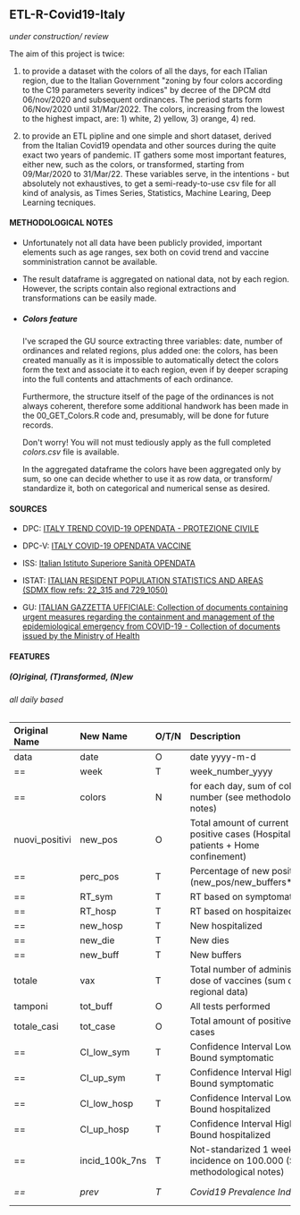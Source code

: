 ## ETL-R-Covid19-Italy
*under construction/ review*

The aim of this project is twice: 

1. to provide a dataset with the colors of all the days, for each ITalian region, due to the Italian Government "zoning by four colors according to the C19 parameters severity indices" by decree of the DPCM dtd 06/nov/2020 and subsequent ordinances. The period starts form 06/Nov/2020 until 31/Mar/2022. The colors, increasing from the lowest to the highest impact, are: 1) white, 2) yellow, 3) orange, 4) red.

2. to provide an ETL pipline and one simple and short dataset, derived from the Italian Covid19 opendata and other sources during the quite exact two years of pandemic. IT gathers some most important features, either new, such as the colors, or transformed, starting from 09/Mar/2020 to 31/Mar/22.
These variables serve, in the intentions - but absolutely not exhaustives, to get a semi-ready-to-use csv file for all kind of analysis, as Times Series, Statistics, Machine Learing, Deep Learning tecniques.


#### **METHODOLOGICAL NOTES**

- Unfortunately not all data have been publicly provided, important elements such as age ranges, sex both on covid trend and vaccine somministration cannot be available.

- The result dataframe is aggregated on national data, not by each region. However, the scripts contain also regional extractions and transformations can be easily made.

- #####  **Colors** feature

  I've scraped the GU source extracting three variables: date, number of ordinances and related regions, plus added one: the colors,  has been created manually as it is impossible to automatically detect the colors form the text and associate it to each region, even if by deeper scraping into the full contents and attachments of each ordinance.

  Furthermore, the structure itself of the page of the ordinances is not always coherent, therefore some additional handwork has been made in the 00_GET_Colors.R code and, presumably, will be done for future records.

  Don't worry! You will not must tediously apply as the full completed *colors.csv* file is  available.

  In the aggregated dataframe the colors have been aggregated only by sum, so one can decide whether to use it as row data, or transform/ standardize it, both on categorical and numerical sense as desired.


#### **SOURCES**

- DPC: [ITALY TREND COVID-19 OPENDATA - PROTEZIONE CIVILE](https://github.com/pcm-dpc/COVID-19/blob/master/dati-andamento-covid19-italia.md)

- DPC-V: [ITALY COVID-19 OPENDATA VACCINE](https://github.com/italia/covid19-opendata-vaccini/blob/master/README.md)

- ISS: [Italian Istituto Superiore Sanità OPENDATA](https://www.epicentro.iss.it/coronavirus/sars-cov-2-sorveglianza-dati)

- ISTAT: [ITALIAN RESIDENT POPULATION STATISTICS AND AREAS (SDMX flow refs: 22_315 and 729_1050)](http://dati.istat.it/)

- GU: [ITALIAN GAZZETTA UFFICIALE: Collection of documents containing urgent measures regarding the containment and management of the epidemiological emergency from COVID-19 - Collection of documents issued by the Ministry of Health](https://www.gazzettaufficiale.it/attiAssociati/1?areaNode=17)


#### **FEATURES**
##### **(O)riginal, (T)ransformed, (N)ew**
###### *all daily based*

| Original Name| New Name | O/T/N | Description | Source |
| :----------- | :----------- | :----------- | :------------- | :----------- |
| data | date | O | date yyyy-m-d | == |
| == | week | T | week_number_yyyy | == |
| == | colors | N | for each day, sum of color number (see methodological notes) | GU |
| nuovi_positivi | new_pos | O | Total amount of current positive cases (Hospitalised patients + Home confinement) | DPC |
| == | perc_pos | T | Percentage of new positives (new_pos/new_buffers*100) | DPC |
| == | RT_sym | T | RT based on symptomatics | ISS |
| == | RT_hosp | T | RT based on hospitaized | DPC |
| == | new_hosp | T | New hospitalized | DPC |
| == | new_die | T | New dies | DPC |
| == | new_buff | T | New buffers | DPC |
| totale | vax | T | Total number of administred dose of vaccines (sum of all regional data)  | DPC-V |
| tamponi | tot_buff | O | All tests performed | DPC |
| totale_casi | tot_case | O | Total amount of positive cases | DPC |
| == | CI_low_sym | T | Confidence Interval Low Bound symptomatic | ISS |
| == | CI_up_sym | T | Confidence Interval High Bound symptomatic | ISS |
| == | CI_low_hosp | T | Confidence Interval Low Bound hospitalized | DPC |
| == | CI_up_hosp | T | Confidence Interval High Bound hospitalized | DPC |
| == | incid_100k_7ns | T | Not-standarized 1 week incidence on 100.000 (See methodological notes) | DPC, ISTAT |
| *==* | *prev* | *T* | *Covid19 Prevalence Index* | *under cosntruction* |

